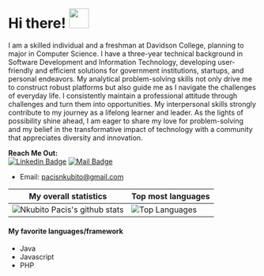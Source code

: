 # Hi there! <img src="https://raw.githubusercontent.com/MartinHeinz/MartinHeinz/master/wave.gif" width="40px">

I am a skilled individual and a freshman at Davidson College, planning to major in Computer Science. I have a three-year technical background in Software Development and Information Technology, developing user-friendly and efficient solutions for government institutions, startups, and personal endeavors. My analytical problem-solving skills not only drive me to construct robust platforms but also guide me as I navigate the challenges of everyday life. I consistently maintain a professional attitude through challenges and turn them into opportunities. My interpersonal skills strongly contribute to my journey as a lifelong learner and leader. As the lights of possibility shine ahead, I am eager to share my love for problem-solving and my belief in the transformative impact of technology with a community that appreciates diversity and innovation.

**Reach Me Out:<br>**
[![Linkedin Badge](https://img.shields.io/badge/-Pacis_Nkubito-0e76a8?style=flat&labelColor=0e76a8&logo=linkedin&logoColor=white)](https://www.linkedin.com/in/pacis-nkubito-986001201)  [![Mail Badge](https://img.shields.io/badge/-PacisNkubito-c0392b?style=flat&labelColor=c0392b&logo=gmail&logoColor=white)](mailto:pacisnkubito@gmail.com)

- Email: [pacisnkubito@gmail.com](mailto:pacisnkubito@gmail.com)<br>

|My overall statistics|Top most languages |
|------------------|------------------|
|![Nkubito Pacis's github stats](https://github-readme-stats.vercel.app/api?username=N-pacis&show_icons=true&hide_border=true&count_private=true&theme=tokyonight)|![Top Languages](https://github-readme-stats.vercel.app/api/top-langs/?username=N-pacis&langs_count=5&hide_border=true&theme=tokyonight&layout=compact)|


#### My favorite languages/framework
- Java
- Javascript
- PHP
